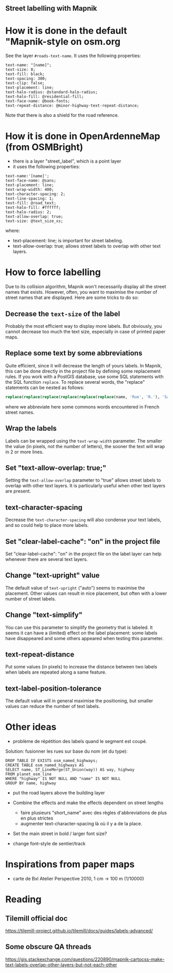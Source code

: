 Street labelling with Mapnik
----------------------------


# How it is done in the default "Mapnik-style on osm.org


See the layer `#roads-text-name`. It uses the following properties:

```
text-name: "[name]";
text-size: 8;
text-fill: black;
text-spacing: 300;
text-clip: false;
text-placement: line;
text-halo-radius: @standard-halo-radius;
text-halo-fill: @residential-fill;
text-face-name: @book-fonts;
text-repeat-distance: @minor-highway-text-repeat-distance;
```

Note that there is also a shield for the road reference.


# How it is done in OpenArdenneMap (from OSMBright)

* there is a layer "street_label", which is a point layer
* it uses the following properties:
```
text-name:'[name]';
text-face-name: @sans;
text-placement: line;
text-wrap-width: 400;
text-character-spacing: 2;
text-line-spacing: 1;
text-fill: @road_text;
text-halo-fill: #ffffff;
text-halo-radius: 2;
text-allow-overlap: true;
text-size: @text_size_xs;
```

where:
* text-placement: line; is important for street labeling.
* text-allow-overlap: true; allows street labels to overlap with other text layers.


# How to force labelling

Due to its collision algorithm, Mapnik won't necessarily display all the street names that exists. However, often, you want to maximise the number of street names that are displayed. Here are some tricks to do so:

## Decrease the `text-size` of the label

Probably the most efficient way to display more labels. But obviously, you cannot decrease too much the text size, especially in case of printed paper maps.

## Replace some text by some abbreviations

Quite efficient, since it will decrease the length of yours labels. In Mapnik, this can be done directly in the project file by defining some replacement rules. If you work with a PostGIS database, use some SQL statements with the SQL function `replace`. To replace several words, the "replace" statements can be nested as follows:

```sql
replace(replace(replace(replace(replace(replace(name, 'Rue', 'R.'), 'Saint', 'St'), 'Chemin', 'Ch.'), 'Place', 'Pl.'), 'Avenue', 'Av.'), 'Boulevard', 'Bd.') AS short_name
```

where we abbreviate here some commons words encountered in French street names.

## Wrap the labels

Labels can be wrapped using the `text-wrap-width` parameter. The smaller the value (in pixels, not the number of letters), the sooner the text will wrap in 2 or more lines.


## Set "text-allow-overlap: true;"

Setting the `text-allow-overlap` parameter to "true" allows street labels to overlap with other text layers. It is particularly useful when other text layers are present.

## text-character-spacing

Decrease the `text-character-spacing` will also condense your text labels, and so could help to place more labels.


## Set "clear-label-cache": "on" in the project file

Set "clear-label-cache": "on" in the project file on the label layer can help whenever there are several text layers.

## Change "text-upright" value

The default value of `text-upright` ("auto") seems to maximise the placement. Other values can result in nice placement, but often
with a lower number of street labels.

## Change "text-simplify"

You can use this parameter to simplify the geometry that is labeled. It seems it can have a (limited) effect on the label placement: some labels have disappeared and some others appeared when testing this parameter.

## text-repeat-distance

Put some values (in pixels) to increase the distance between two labels when labels are repeated along a same feature.

## text-label-position-tolerance

The default value will in general maximise the positioning, but smaller values can reduce the number of text labels.



# Other ideas

* problème de répétition des labels quand le segment est coupé.

Solution: fusionner les rues sur base du nom (et du type):
```
DROP TABLE IF EXISTS osm_named_highways;
CREATE TABLE osm_named_highways AS
SELECT name, ST_LineMerge(ST_Union(way)) AS way, highway
FROM planet_osm_line
WHERE "highway" IS NOT NULL AND "name" IS NOT NULL
GROUP BY name, highway
```
* put the road layers above the building layer

* Combine the effects and make the effects dependent on street lengths
   * faire plusieurs "short_name" avec des règles d'abbreviations de plus en plus strictes
   * augmenter text-character-spacing là où il y a de la place.

* Set the main street in bold / larger font size?

* change font-style de sentier/track



# Inspirations from paper maps

* carte de Bxl Atelier Perspective 2010, 1 cm -> 100 m (1/10000)



# Reading
## Tilemill official doc
https://tilemill-project.github.io/tilemill/docs/guides/labels-advanced/

## Some obscure QA threads
https://gis.stackexchange.com/questions/220890/mapnik-cartocss-make-text-labels-overlap-other-layers-but-not-each-other
